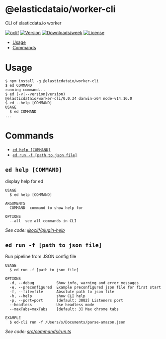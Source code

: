 @elasticdataio/worker-cli
=========================

CLI of elasticdata.io worker

[![oclif](https://img.shields.io/badge/cli-oclif-brightgreen.svg)](https://oclif.io)
[![Version](https://img.shields.io/npm/v/@elasticdataio/worker-cli.svg)](https://npmjs.org/package/@elasticdataio/worker-cli)
[![Downloads/week](https://img.shields.io/npm/dw/@elasticdataio/worker-cli.svg)](https://npmjs.org/package/@elasticdataio/worker-cli)
[![License](https://img.shields.io/npm/l/@elasticdataio/worker-cli.svg)](https://github.com/elasticdataio/worker-cli/blob/master/package.json)

<!-- toc -->
* [Usage](#usage)
* [Commands](#commands)
<!-- tocstop -->
# Usage
<!-- usage -->
```sh-session
$ npm install -g @elasticdataio/worker-cli
$ ed COMMAND
running command...
$ ed (-v|--version|version)
@elasticdataio/worker-cli/0.0.34 darwin-x64 node-v14.16.0
$ ed --help [COMMAND]
USAGE
  $ ed COMMAND
...
```
<!-- usagestop -->
# Commands
<!-- commands -->
* [`ed help [COMMAND]`](#ed-help-command)
* [`ed run -f [path to json file]`](#ed-run--f-path-to-json-file)

## `ed help [COMMAND]`

display help for ed

```
USAGE
  $ ed help [COMMAND]

ARGUMENTS
  COMMAND  command to show help for

OPTIONS
  --all  see all commands in CLI
```

_See code: [@oclif/plugin-help](https://github.com/oclif/plugin-help/blob/v3.2.2/src/commands/help.ts)_

## `ed run -f [path to json file]`

Run pipeline from JSON config file

```
USAGE
  $ ed run -f [path to json file]

OPTIONS
  -d, --debug          Show info, warning and error messages
  -e, --preconfigured  Example preconfigured json file for first start
  -f, --file=file      Absolute path to json file
  -h, --help           show CLI help
  -p, --port=port      [default: 3002] Listeners port
  --headless           Use headless mode
  --maxTabs=maxTabs    [default: 3] Max chrome tabs

EXAMPLE
  $ ed-cli run -f /Users/s/Documents/parse-amazon.json
```

_See code: [src/commands/run.ts](https://github.com/elasticdataio/worker-cli/blob/v0.0.34/src/commands/run.ts)_
<!-- commandsstop -->
